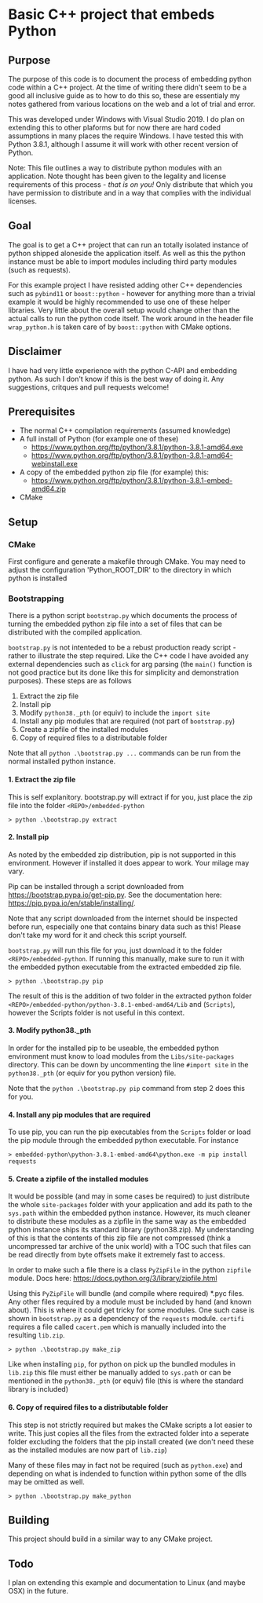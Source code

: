 # Basic C++ project that embeds Python

## Purpose
The purpose of this code is to document the process of embedding python code within a C++ project. At the time of writing there didn't seem to be a good all inclusive guide as to how to do this so, these are essentialy my notes gathered from various locations on the web and a lot of trial and error.

This was developed under Windows with Visual Studio 2019. I do plan on extending this to other plaforms but for now there are hard coded assumptions in many places the require Windows. I have tested this with Python 3.8.1, although I assume it will work with other recent version of Python.

Note: This file outlines a way to distribute python modules with an application. Note thought has been given to the legality and license requirements of this process - *that is on you!* Only distribute that which you have permission to distribute and in a way that complies with the individual licenses.

## Goal
The goal is to get a C++ project that can run an totally isolated instance of python shipped aloneside the application itself. As well as this the python instance must be able to import modules including third party modules (such as requests).

For this example project I have resisted adding other C++ dependencies such as `pybind11` or `boost::python` - however for anything more than a trivial example it would be highly recommended to use one of these helper libraries. Very little about the overall setup would change other than the actual calls to run the python code itself. The work around in the header file `wrap_python.h` is taken care of by `boost::python` with CMake options.

## Disclaimer
I have had very little experience with the python C-API and embedding python. As such I don't know if this is the best way of doing it. Any suggestions, critques and pull requests welcome!

## Prerequisites
- The normal C++ compilation requirements (assumed knowledge)
- A full install of Python (for example one of these)
    - https://www.python.org/ftp/python/3.8.1/python-3.8.1-amd64.exe
    - https://www.python.org/ftp/python/3.8.1/python-3.8.1-amd64-webinstall.exe
- A copy of the embedded python zip file (for example) this:
    - https://www.python.org/ftp/python/3.8.1/python-3.8.1-embed-amd64.zip
- CMake

## Setup
### CMake
First configure and generate a makefile through CMake. You may need to adjust the configuration 'Python_ROOT_DIR' to the directory in which python is installed

### Bootstrapping
There is a python script `bootstrap.py` which documents the process of turning the embedded python zip file into a set of files that can be distributed with the compiled application.

`bootstrap.py` is not intenteded to be a rebust production ready script - rather to illustrate the step required. Like the C++ code I have avoided any external dependencies such as `click` for arg parsing (the `main()` function is not good practice but its done like this for simplicity and demonstration purposes). These steps are as follows

1. Extract the zip file
2. Install pip
3. Modify `python38._pth` (or equiv) to include the `import site`
4. Install any pip modules that are required (not part of `bootstrap.py`)
5. Create a zipfile of the installed modules
6. Copy of required files to a distributable folder

Note that all `python .\bootstrap.py ...` commands can be run from the normal installed python instance.

#### 1. Extract the zip file
This is self explanitory. bootstrap.py will extract if for you, just place the zip file into the folder `<REPO>/embedded-python`
```
> python .\bootstrap.py extract
```

#### 2. Install pip
As noted by the embedded zip distribution, pip is not supported in this environment. However if installed it does appear to work. Your milage may vary.

Pip can be installed through a script downloaded from https://bootstrap.pypa.io/get-pip.py. See the documentation here: https://pip.pypa.io/en/stable/installing/.

Note that any script downloaded from the internet should be inspected before run, especially one that contains binary data such as this! Please don't take my word for it and check this script yourself.

`bootstrap.py` will run this file for you, just download it to the folder `<REPO>/embedded-python`. If running this manually, make sure to run it with the embedded python executable from the extracted embedded zip file.
```
> python .\bootstrap.py pip
```

The result of this is the addition of two folder in the extracted python folder `<REPO>/embedded-python/python-3.8.1-embed-amd64/Lib` and (`Scripts`), however the Scripts folder is not useful in this context.

#### 3. Modify python38._pth
In order for the installed pip to be useable, the embedded python environment must know to load modules from the `Libs/site-packages` directory. This can be down by uncommenting the line `#import site` in the `python38._pth` (or equiv for you python version) file.

Note that the `python .\bootstrap.py pip` command from step 2 does this for you.

#### 4. Install any pip modules that are required
To use pip, you can run the pip executables from the `Scripts` folder or load the pip module through the embedded python executable. For instance
```
> embedded-python\python-3.8.1-embed-amd64\python.exe -m pip install requests
```

#### 5. Create a zipfile of the installed modules
It would be possible (and may in some cases be required) to just distribute the whole `site-packages` folder with your application and add its path to the `sys.path` within the embedded python instance. However, its much cleaner to distribute these modules as a zipfile in the same way as the embedded python instance ships its standard library (python38.zip). My understanding of this is that the contents of this zip file are not compressed (think a uncompressed tar archive of the unix world) with a TOC such that files can be read directly from byte offsets make it extremely fast to access.

In order to make such a file there is a class `PyZipFile` in the python `zipfile` module. Docs here: https://docs.python.org/3/library/zipfile.html

Using this `PyZipFile` will bundle (and compile where required) *.pyc files. Any other files required by a module must be included by hand (and known about). This is where it could get tricky for some modules. One such case is shown in `bootstrap.py` as a dependency of the `requests` module. `certifi` requires a file called `cacert.pem` which is manually included into the resulting `lib.zip`.

```
> python .\bootstrap.py make_zip
```

Like when installing `pip`, for python on pick up the bundled modules in `lib.zip` this file must either be manually added to `sys.path` or can be mentioned in the `python38._pth` (or equiv) file (this is where the standard library is included)

#### 6. Copy of required files to a distributable folder
This step is not strictly required but makes the CMake scripts a lot easier to write. This just copies all the files from the extracted folder into a seperate folder excluding the folders that the pip install created (we don't need these as the installed modules are now part of `lib.zip`)

Many of these files may in fact not be required (such as `python.exe`) and depending on what is indended to function within python some of the dlls may be omitted as well.

```
> python .\bootstrap.py make_python
```

## Building
This project should build in a similar way to any CMake project.

## Todo
I plan on extending this example and documentation to Linux (and maybe OSX) in the future.
